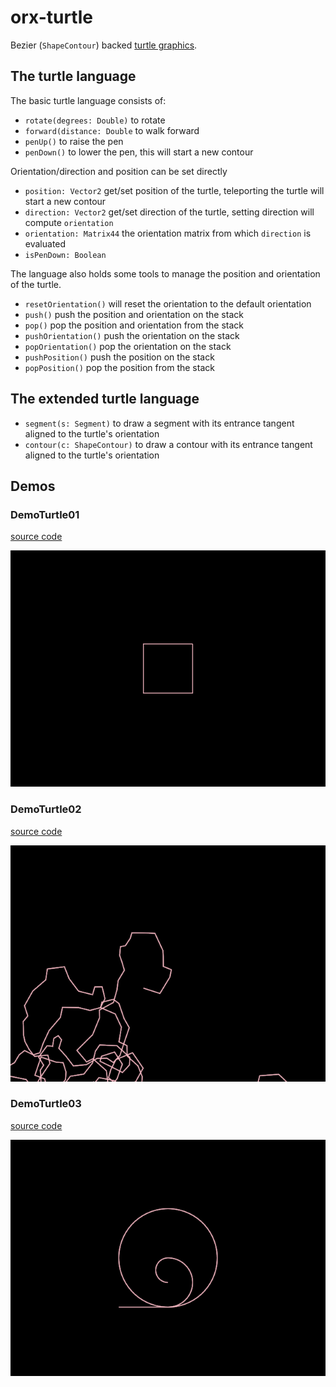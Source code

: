 # orx-turtle

Bezier (`ShapeContour`) backed [turtle graphics](https://en.wikipedia.org/wiki/Turtle_graphics).

## The turtle language

The basic turtle language consists of:

 * `rotate(degrees: Double)` to rotate
 * `forward(distance: Double` to walk forward
 * `penUp()` to raise the pen 
 * `penDown()` to lower the pen, this will start a new contour

Orientation/direction and position can be set directly
 * `position: Vector2` get/set position of the turtle, teleporting the turtle will start a new contour
 * `direction: Vector2` get/set direction of the turtle, setting direction will compute `orientation`
 * `orientation: Matrix44` the orientation matrix from which `direction` is evaluated
 * `isPenDown: Boolean` 
 
The language also holds some tools to manage the position and orientation of the turtle.

 * `resetOrientation()` will reset the orientation to the default orientation 
 * `push()` push the position and orientation on the stack
 * `pop()` pop the position and orientation from the stack
 * `pushOrientation()` push the orientation on the stack
 * `popOrientation()` pop the orientation on the stack
 * `pushPosition()` push the position on the stack
 * `popPosition()` pop the position from the stack

## The extended turtle language

 * `segment(s: Segment)` to draw a segment with its entrance tangent aligned to the turtle's orientation
 * `contour(c: ShapeContour)` to draw a contour with its entrance tangent aligned to the turtle's orientation
<!-- __demos__ -->
## Demos
### DemoTurtle01
[source code](src/jvmDemo/kotlin/DemoTurtle01.kt)

![DemoTurtle01Kt](https://raw.githubusercontent.com/openrndr/orx/media/orx-turtle/images/DemoTurtle01Kt.png)

### DemoTurtle02
[source code](src/jvmDemo/kotlin/DemoTurtle02.kt)

![DemoTurtle02Kt](https://raw.githubusercontent.com/openrndr/orx/media/orx-turtle/images/DemoTurtle02Kt.png)

### DemoTurtle03
[source code](src/jvmDemo/kotlin/DemoTurtle03.kt)

![DemoTurtle03Kt](https://raw.githubusercontent.com/openrndr/orx/media/orx-turtle/images/DemoTurtle03Kt.png)
